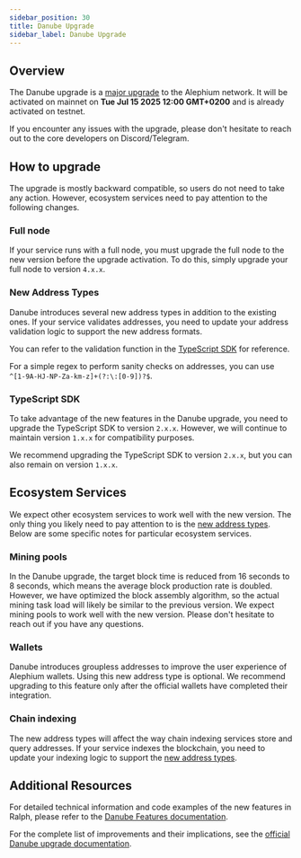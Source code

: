 ```yaml
---
sidebar_position: 30
title: Danube Upgrade
sidebar_label: Danube Upgrade
---
```


## Overview

The Danube upgrade is a [major upgrade](https://github.com/alephium/alephium/blob/master/docs/danube-upgrade.md) to the Alephium network. It will be activated on mainnet on **Tue Jul 15 2025 12:00 GMT+0200** and is already activated on testnet.

If you encounter any issues with the upgrade, please don't hesitate to reach out to the core developers on Discord/Telegram.

## How to upgrade

The upgrade is mostly backward compatible, so users do not need to take any action. However, ecosystem services need to pay attention to the following changes.

### Full node

If your service runs with a full node, you must upgrade the full node to the new version before the upgrade activation. To do this, simply upgrade your full node to version `4.x.x`.

### New Address Types

Danube introduces several new address types in addition to the existing ones. If your service validates addresses, you need to update your address validation logic to support the new address formats.

You can refer to the validation function in the [TypeScript SDK](https://github.com/alephium/alephium-web3/blob/48878adeae9b6f9543dc5569d38c2f077c4e6a9c/packages/web3/src/address/address.ts#L48-L59) for reference.

For a simple regex to perform sanity checks on addresses, you can use `^[1-9A-HJ-NP-Za-km-z]+(?:\:[0-9])?$`.

### TypeScript SDK

To take advantage of the new features in the Danube upgrade, you need to upgrade the TypeScript SDK to version `2.x.x`. However, we will continue to maintain version `1.x.x` for compatibility purposes.

We recommend upgrading the TypeScript SDK to version `2.x.x`, but you can also remain on version `1.x.x`.

## Ecosystem Services

We expect other ecosystem services to work well with the new version. The only thing you likely need to pay attention to is the [new address types](#new-address-types). Below are some specific notes for particular ecosystem services.

### Mining pools

In the Danube upgrade, the target block time is reduced from 16 seconds to 8 seconds, which means the average block production rate is doubled. However, we have optimized the block assembly algorithm, so the actual mining task load will likely be similar to the previous version. We expect mining pools to work well with the new version. Please don't hesitate to reach out if you have any questions.

### Wallets

Danube introduces groupless addresses to improve the user experience of Alephium wallets. Using this new address type is optional. We recommend upgrading to this feature only after the official wallets have completed their integration.

### Chain indexing

The new address types will affect the way chain indexing services store and query addresses. If your service indexes the blockchain, you need to update your indexing logic to support the [new address types](#new-address-types).

## Additional Resources

For detailed technical information and code examples of the new features in Ralph, please refer to the [Danube Features documentation](/ralph/danube-features/).

For the complete list of improvements and their implications, see the [official Danube upgrade documentation](https://github.com/alephium/alephium/blob/master/docs/danube-upgrade.md).
